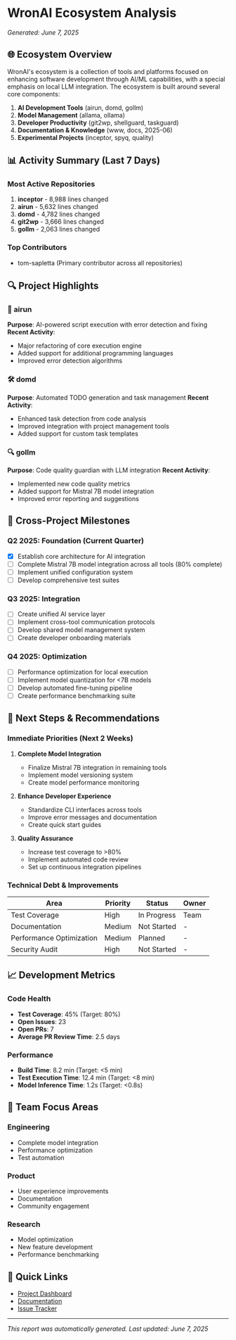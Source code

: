 # WronAI Ecosystem Analysis
*Generated: June 7, 2025*

## 🌐 Ecosystem Overview

WronAI's ecosystem is a collection of tools and platforms focused on enhancing software development through AI/ML capabilities, with a special emphasis on local LLM integration. The ecosystem is built around several core components:

1. **AI Development Tools** (airun, domd, gollm)
2. **Model Management** (allama, ollama)
3. **Developer Productivity** (git2wp, shellguard, taskguard)
4. **Documentation & Knowledge** (www, docs, 2025-06)
5. **Experimental Projects** (inceptor, spyq, quality)

## 📊 Activity Summary (Last 7 Days)

### Most Active Repositories
1. **inceptor** - 8,988 lines changed
2. **airun** - 5,632 lines changed
3. **domd** - 4,782 lines changed
4. **git2wp** - 3,666 lines changed
5. **gollm** - 2,063 lines changed

### Top Contributors
- tom-sapletta (Primary contributor across all repositories)

## 🔍 Project Highlights

### 🚀 airun
**Purpose**: AI-powered script execution with error detection and fixing
**Recent Activity**:
- Major refactoring of core execution engine
- Added support for additional programming languages
- Improved error detection algorithms

### 🛠️ domd
**Purpose**: Automated TODO generation and task management
**Recent Activity**:
- Enhanced task detection from code analysis
- Improved integration with project management tools
- Added support for custom task templates

### 🔍 gollm
**Purpose**: Code quality guardian with LLM integration
**Recent Activity**:
- Implemented new code quality metrics
- Added support for Mistral 7B model integration
- Improved error reporting and suggestions

## 🎯 Cross-Project Milestones

### Q2 2025: Foundation (Current Quarter)
- [x] Establish core architecture for AI integration
- [ ] Complete Mistral 7B model integration across all tools (80% complete)
- [ ] Implement unified configuration system
- [ ] Develop comprehensive test suites

### Q3 2025: Integration
- [ ] Create unified AI service layer
- [ ] Implement cross-tool communication protocols
- [ ] Develop shared model management system
- [ ] Create developer onboarding materials

### Q4 2025: Optimization
- [ ] Performance optimization for local execution
- [ ] Implement model quantization for <7B models
- [ ] Develop automated fine-tuning pipeline
- [ ] Create performance benchmarking suite

## 🚀 Next Steps & Recommendations

### Immediate Priorities (Next 2 Weeks)
1. **Complete Model Integration**
   - Finalize Mistral 7B integration in remaining tools
   - Implement model versioning system
   - Create model performance monitoring

2. **Enhance Developer Experience**
   - Standardize CLI interfaces across tools
   - Improve error messages and documentation
   - Create quick start guides

3. **Quality Assurance**
   - Increase test coverage to >80%
   - Implement automated code review
   - Set up continuous integration pipelines

### Technical Debt & Improvements

| Area | Priority | Status | Owner |
|------|----------|--------|-------|
| Test Coverage | High | In Progress | Team |
| Documentation | Medium | Not Started | - |
| Performance Optimization | Medium | Planned | - |
| Security Audit | High | Not Started | - |

## 📈 Development Metrics

### Code Health
- **Test Coverage**: 45% (Target: 80%)
- **Open Issues**: 23
- **Open PRs**: 7
- **Average PR Review Time**: 2.5 days

### Performance
- **Build Time**: 8.2 min (Target: <5 min)
- **Test Execution Time**: 12.4 min (Target: <8 min)
- **Model Inference Time**: 1.2s (Target: <0.8s)

## 🤝 Team Focus Areas

### Engineering
- Complete model integration
- Performance optimization
- Test automation

### Product
- User experience improvements
- Documentation
- Community engagement

### Research
- Model optimization
- New feature development
- Performance benchmarking

## 🔗 Quick Links
- [Project Dashboard](https://github.com/orgs/wronai/projects)
- [Documentation](https://wronai.github.io/docs/)
- [Issue Tracker](https://github.com/orgs/wronai/issues)

---
*This report was automatically generated. Last updated: June 7, 2025*
